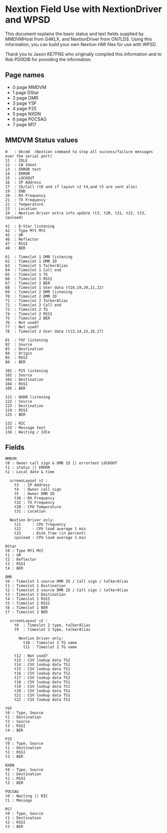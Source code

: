 # Nextion Field Use with NextionDriver and WPSD

This document explains the basic status and text fields supplied by MMDVMHost from G4KLX, and NextionDriver from ON7LDS. Using this information, you can build your own Nextion HMI files for use with WPSD.

Thank you to Jason KE7FNS who originally compiled this information and to Rob PD0DIB for providing the information.

## Page names

* 0 page MMDVM
* 1 page DStar
* 2 page DMR
* 3 page YSF
* 4 page P25 
* 5 page NXDN
* 6 page POCSAG
* 7 page M17

## MMDVM Status values

```
0   : bkcmd  (Nextion command to stop all success/failure messages over the serial port)
11  : IDLE
12  : CW Ident
13  : ERROR text
14  : ERROR
15  : LOCKOUT
16  : IP Address
17  : ID/Call (t0 and if layout >2 t4,and t5 are sent also)
19  : END
20  : RX Frequency
21  : TX Frequency
22  : Temperature
23  : Location
24  : Nextion Driver extra info update (t3, t20, t21, t22, t23, cpuload)

41  : D-Star listening
42  : Type MY1 MY2
45  : UR
46  : Reflector
47  : RSSI
48  : BER

61  : Timeslot 1 DMR listening
62  : Timeslot 1 DMR ID
63  : Timeslot 1 TalkerAlias
64  : Timeslot 1 Call end
65  : Timeslot 1 TG
66  : Timeslot 1 RSSI
67  : Timeslot 1 BER
68  : Timeslot 1 User data (t18,19,20,21,22)
69  : Timeslot 2 DMR listening
70  : Timeslot 2 DMR ID
71  : Timeslot 2 TalkerAlias
72  : Timeslot 2 Call end
73  : Timeslot 2 TG
74  : Timeslot 2 RSSI
75  : Timeslot 2 BER
76  : Not used?
77  : Not used?
78  : Timeslot 2 User data (t13,14,15,16,17)

81  : YSF listening
82  : Source
83  : Destination
84  : Origin
85  : RSSI
86  : BER

101 : P25 listening
102 : Source
103 : Destination
104 : RSSI
105 : BER

121 : NXDN listening
122 : Source
123 : Destination
124 : RSSI
125 : BER

132 : RIC
133 : Message text
134 : Waiting / Idle
```

## Fields

```
MMDVM
t0 : Owner call sign & DMR ID || errortext LOCKOUT
t1 : status || ERROR
t2 : Local date & time

  screenLayout >2 :
    t3  : IP Address
    t4  : Owner call sign
    t5  : Owner DMR ID
    t30 : RX Frequency
    t32 : TX Frequency
    t20 : CPU Temperature
    t31 : Location

  Nextion Driver only:
    t21     : CPU frequency
    t22     : CPU load average 1 min
    t23     : Disk free (in percent)
    cpuload : CPU load average 1 min

DStar
t0 : Type MY1 MY2
t1 : UR
t2 : Reflector
t3 : RSSI
t4 : BER

DMR
t0 : Timeslot 1 source DMR ID / Call sign / talkerAlias
t1 : Timeslot 1 Destination
t2 : Timeslot 2 source DMR ID / Call sign / talkerAlias
t3 : Timeslot 2 Destination
t4 : Timeslot 1 RSSI
t5 : Timeslot 2 RSSI
t6 : Timeslot 1 BER
t7 : Timeslot 2 BER

  screenLayout >2 :
    t8  : Timeslot 2 type, talkerAlias
    t9  : Timeslot 1 type, talkerAlias

      Nextion Driver only:
        t10 : Timeslot 1 TG name
        t11 : Timeslot 2 TG name

    t12 : Not used?
    t13 : CSV lookup data TS2
    t14 : CSV lookup data TS2
    t15 : CSV lookup data TS2
    t16 : CSV lookup data TS2
    t17 : CSV lookup data TS2
    t18 : CSV lookup data TS1
    t19 : CSV lookup data TS1
    t20 : CSV lookup data TS1
    t21 : CSV lookup data TS1
    t22 : CSV lookup data TS1

YSF
t0 : Type, Source
t1 : Destination
t2 : Source
t3 : RSSI
t4 : BER

P25
t0 : Type, Source
t1 : Destination
t2 : RSSI
t3 : BER

NXDN
t0 : Type, Source
t1 : Destination
t2 : RSSI
t3 : BER

POCSAG
t0 : Waiting || RIC
t1 : Message

M17
t0 : Type, Source
t1 : Destination
t2 : RSSI
t3 : BER
```